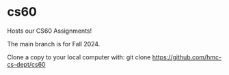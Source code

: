 # cs60
Hosts our CS60 Assignments!

The main branch is for Fall 2024.

Clone a copy to your local computer with:
git clone https://github.com/hmc-cs-dept/cs60
